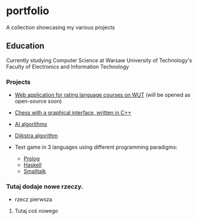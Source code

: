 # portfolio
A collection showcasing my various projects


## Education
Currently studying Computer Science at Warsaw University of Technology's Faculty of Electronics and Information Technology


### Projects
- [Web application for rating language courses on WUT](https://pap.mgarbowski.pl) (will be opened as open-source soon)
- [Chess with a graphical interface, written in C++](https://github.com/threescomplement/proi-chess)
- [AI algorithms](https://github.com/MichLuszcz/basic-AI-algorithms)
- [Dijkstra algorithm](https://github.com/MichLuszcz/dijkstra-algorithm-practice)

- Text game in 3 languages using different programming paradigms:
  - [Prolog](https://github.com/MichLuszcz/space-text-game-prolog)
  - [Haskell](https://github.com/MichLuszcz/space-text-game-haskell)
  - [Smalltalk](https://github.com/MichLuszcz/space-text-game-smalltalk)
### Tutaj dodaje nowe rzeczy. 
- rzecz pierwsza
1. Tutaj coś nowego
